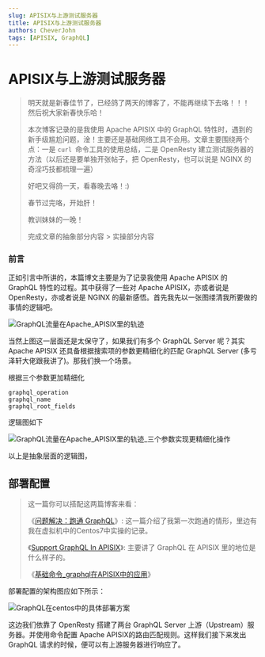 ```yaml
---
slug: APISIX与上游测试服务器
title: APISIX与上游测试服务器
authors: CheverJohn
tags: [APISIX, GraphQL]
---
```


# APISIX与上游测试服务器

> 明天就是新春佳节了，已经鸽了两天的博客了，不能再继续下去咯！！！
> 然后祝大家新春快乐哈！
>
> 本次博客记录的是我使用 Apache APISIX 中的 GraphQL 特性时，遇到的新手级尴尬问题，淦！主要还是基础网络工具不会用。文章主要围绕两个点：一是 `curl `命令工具的使用总结，二是 OpenResty 建立测试服务器的方法（以后还是要单独开张帖子，把 OpenResty，也可以说是 NGINX 的奇淫巧技都梳理一遍）
>
> 好吧又得鸽一天，看春晚去咯！:)
>
> 春节过完咯，开始肝！
>
> 教训妹妹的一晚！
>
> 完成文章的抽象部分内容 > 实操部分内容

### 前言

正如引言中所讲的，本篇博文主要是为了记录我使用 Apache APISIX 的 GraphQL 特性的过程。其中获得了一些对 Apache APISIX，亦或者说是 OpenResty，亦或者说是 NGINX 的最新感悟。首先我先以一张图缕清我所要做的事情的逻辑吧。

![GraphQL流量在Apache_APISIX里的轨迹](/img/2022-01-30-APISIX与上游测试服务器/GraphQL流量在Apache_APISIX里的轨迹.jpg)

当然上图这一层面还是太保守了，如果我们有多个 GraphQL Server 呢？其实 Apache APISIX 还具备根据搜索项的参数更精细化的匹配 GraphQL Server (多亏泽轩大佬跟我讲了)。那我们换一个场景。

根据三个参数更加精细化

```text
graphql_operation
graphql_name
graphql_root_fields
```

逻辑图如下

![GraphQL流量在Apache_APISIX里的轨迹_三个参数实现更精细化操作](/img/2022-01-30-APISIX与上游测试服务器/GraphQL流量在Apache_APISIX里的轨迹_三个参数实现更精细化操作.jpg)

以上是抽象层面的逻辑图，

## 部署配置

> 这一篇你可以搭配这两篇博客来看：
> 
> 《[问题解决：跑通 GraphQL](https://www.cheverjohn.xyz/blog/%E9%97%AE%E9%A2%98%E8%A7%A3%E5%86%B3%EF%BC%9A%E8%B7%91%E9%80%9AGraphQL)》: 这一篇介绍了我第一次跑通的情形，里边有我在虚拟机中的Centos7中实操的记录。
> 
> 《[Support GraphQL In APISIX](https://www.cheverjohn.xyz/blog/Support%20GraphQL%20In%20APISIX)》: 主要讲了 GraphQL 在 APISIX 里的地位是什么样子的。
> 
> 《[基础命令_graphql在APISIX中的应用](https://www.cheverjohn.xyz/blog/%E5%9F%BA%E7%A1%80%E5%91%BD%E4%BB%A4_graphql%E5%9C%A8APISIX%E4%B8%AD%E7%9A%84%E5%BA%94%E7%94%A8)》

部署配置的架构图应如下所示：

![GraphQL在centos中的具体部署方案](/img/2022-01-30-APISIX与上游测试服务器/GraphQL在centos中的具体部署方案.jpg)

这边我们依靠了 OpenResty 搭建了两台 GraphQL Server 上游（Upstream）服务器。并使用命令配置 Apache APISIX的路由匹配规则。这样我们接下来发出 GraphQL 请求的时候，便可以有上游服务器进行响应了。

